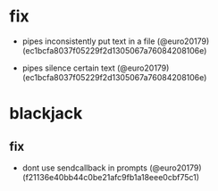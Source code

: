 # fix

* pipes inconsistently put text in a file (@euro20179) (ec1bcfa8037f05229f2d1305067a76084208106e)

* pipes silence certain text (@euro20179) (ec1bcfa8037f05229f2d1305067a76084208106e)


# blackjack

## fix

* dont use sendcallback in prompts (@euro20179) (f21136e40bb44c0be21afc9fb1a18eee0cbf75c1)


